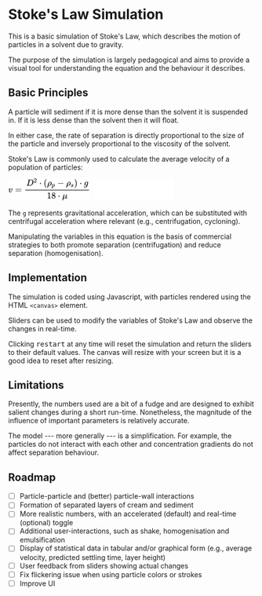 # Stoke's Law Simulation

This is a basic simulation of Stoke's Law, which describes the motion of particles in a solvent due to gravity.

The purpose of the simulation is largely pedagogical and aims to provide a visual tool for understanding the equation and the behaviour it describes.

## Basic Principles

A particle will sediment if it is more dense than the solvent it is suspended in. If it is less dense than the solvent then it will float.

In either case, the rate of separation is directly proportional to the size of the particle and inversely proportional to the viscosity of the solvent.

Stoke's Law is commonly used to calculate the average velocity of a population of particles:

![Equation for Stoke's Law](./img/equation_light.png#gh-light-mode-only)
![Equation for Stoke's Law](./img/equation_dark.png#gh-dark-mode-only)

The `g` represents gravitational acceleration, which can be substituted with centrifugal acceleration where relevant (e.g., centrifugation, cycloning).

Manipulating the variables in this equation is the basis of commercial strategies to both promote separation (centrifugation) and reduce separation (homogenisation).

## Implementation

The simulation is coded using Javascript, with particles rendered using the HTML `<canvas>` element.

Sliders can be used to modify the variables of Stoke's Law and observe the changes in real-time.

Clicking <kbd>restart</kbd> at any time will reset the simulation and return the sliders to their default values. The canvas will resize with your screen but it is a good idea to reset after resizing. 

## Limitations

Presently, the numbers used are a bit of a fudge and are designed to exhibit salient changes during a short run-time. Nonetheless, the magnitude of the influence of important parameters is relatively accurate.

The model --- more generally --- is a simplification. For example, the particles do not interact with each other and concentration gradients do not affect separation behaviour.

## Roadmap

- [ ] Particle-particle and (better) particle-wall interactions
- [ ] Formation of separated layers of cream and sediment
- [ ] More realistic numbers, with an accelerated (default) and real-time (optional) toggle
- [ ] Additional user-interactions, such as shake, homogenisation and emulsification
- [ ] Display of statistical data in tabular and/or graphical form (e.g., average velocity, predicted settling time, layer height)
- [ ] User feedback from sliders showing actual changes
- [ ] Fix flickering issue when using particle colors or strokes
- [ ] Improve UI

```
